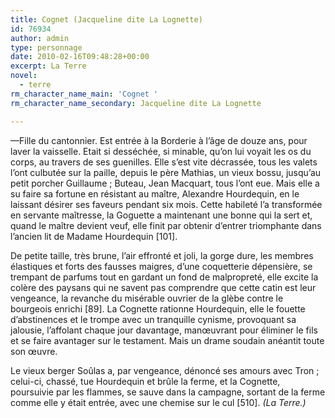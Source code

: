 ```yaml
---
title: Cognet (Jacqueline dite La Lognette)
id: 76934
author: admin
type: personnage
date: 2010-02-16T09:48:28+00:00
excerpt: La Terre
novel:
  - terre
rm_character_name_main: 'Cognet '
rm_character_name_secondary: Jacqueline dite La Lognette

---
```

—Fille du cantonnier. Est entrée à la Borderie à l&rsquo;âge de douze ans, pour laver la vaisselle. Etait si desséchée, si minable, qu&rsquo;on lui voyait les os du corps, au travers de ses guenilles. Elle s&rsquo;est vite décrassée, tous les valets l&rsquo;ont culbutée sur la paille, depuis le père Mathias, un vieux bossu, jusqu&rsquo;au petit porcher Guillaume ; Buteau, Jean Macquart, tous l&rsquo;ont eue. Mais elle a su faire sa fortune en résistant au maître, Alexandre Hourdequin, en le laissant désirer ses faveurs pendant six mois. Cette habileté l&rsquo;a transformée en servante maîtresse, la Goguette a maintenant une bonne qui la sert et, quand le maître devient veuf, elle finit par obtenir d&rsquo;entrer triomphante dans l&rsquo;ancien lit de Madame Hourdequin [101].

De petite taille, très brune, l&rsquo;air effronté et joli, la gorge dure, les membres élastiques et forts des fausses maigres, d&rsquo;une coquetterie dépensière, se trempant de parfums tout en gardant un fond de malpropreté, elle excite la colère des paysans qui ne savent pas comprendre que cette catin est leur vengeance, la revanche du misérable ouvrier de la glèbe contre le bourgeois enrichi [89]. La Cognette rationne Hourdequin, elle le fouette d&rsquo;abstinences et le trompe avec un tranquille cynisme, provoquant sa jalousie, l&rsquo;affolant chaque jour davantage, manœuvrant pour éliminer le fils et se faire avantager sur le testament. Mais un drame soudain anéantit toute son œuvre.

Le vieux berger Soûlas a, par vengeance, dénoncé ses amours avec Tron ; celui-ci, chassé, tue Hourdequin et brûle la ferme, et la Cognette, poursuivie par les flammes, se sauve dans la campagne, sortant de la ferme comme elle y était entrée, avec une chemise sur le cul [510]. _(La Terre.)_